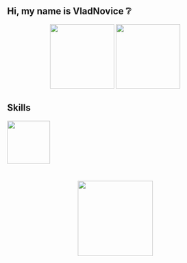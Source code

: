 ## Hi, my name is VladNovice :grey_question:

<p align='center'>
   <a href="https://github-readme-stats.vercel.app/api?username=vladnovice&show_icons=true&count_private=true"><img
           height=150
           src="https://github-readme-stats.vercel.app/api?username=vladnovice&show_icons=true&count_private=true"/></a>
   <a href="https://github.com/vladnovice/github-readme-stats"><img height=150
                                                                  src="https://github-readme-stats.vercel.app/api/top-langs/?username=vladnovice&layout=compact"/></a>
</p>

## Skills
<img src="https://simpleicons.org/icons/cplusplus.svg" style="width: 100px; height: 100px; color: white">


<div align="center" style="margin: 40px 0">
   <a href="https://github.com/vladnovice/github-profile-views-counter">
       <img width="175px" src="https://komarev.com/ghpvc/?username=vladnovice&color=DE002D">
   </a>
</div>
